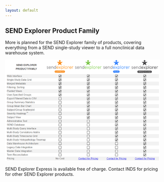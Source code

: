 ```yaml
---
layout: default
---
```


SEND Explorer Product Family
----------------------------

More is planned for the SEND Explorer family of products, covering everything
from a SEND single-study viewer to a full nonclinical data warehouse system.

![se-product-family-image](./assets/images/se-product-family-image.png)

SEND Explorer Express is available free of charge. Contact INDS for pricing for
other SEND Explorer products.
